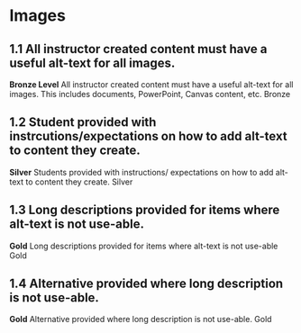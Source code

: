 # Images

## 1.1 All instructor created content must have a useful alt-text for all images.
**Bronze Level**
All instructor created content must have a useful alt-text for all images. This includes documents, PowerPoint, Canvas content, etc.	Bronze

## 1.2 Student provided with instrcutions/expectations on how to add alt-text to content they create.
**Silver**
Students provided with instructions/ expectations on how to add alt-text to content they create.	Silver

## 1.3 Long descriptions provided for items where alt-text is not use-able.	
**Gold**
Long descriptions provided for items where alt-text is not use-able	Gold

## 1.4 Alternative provided where long description is not use-able.
**Gold**
Alternative provided where long description is not use-able.	Gold
